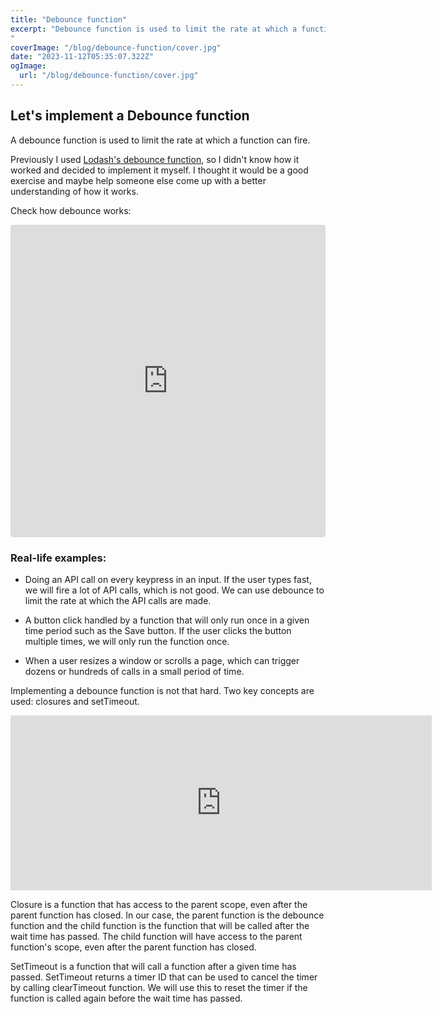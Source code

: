 ```yaml
---
title: "Debounce function"
excerpt: "Debounce function is used to limit the rate at which a function can fire. In this article, we will implement a custom debounce function. We will use closures and setTimeout to implement the debounce function.
"
coverImage: "/blog/debounce-function/cover.jpg"
date: "2023-11-12T05:35:07.322Z"
ogImage:
  url: "/blog/debounce-function/cover.jpg"
---
```


## Let's implement a Debounce function

A debounce function is used to limit the rate at which a function can fire.

Previously I used [Lodash's debounce function](https://lodash.com/docs/4.17.15#debounce), so I didn't know how it worked and decided to implement it myself. I thought it would be a good exercise and maybe help someone else come up with a better understanding of how it works.

Check how debounce works:

<iframe src="https://codesandbox.io/embed/vnnplw?view=Editor+%2B+Preview&module=%2Fsrc%2Fstyles.css"
     style="width:100%; height: 500px; border:0; border-radius: 4px; overflow:hidden;"
     title="Debounce function"
     allow="accelerometer; ambient-light-sensor; camera; encrypted-media; geolocation; gyroscope; hid; microphone; midi; payment; usb; vr; xr-spatial-tracking"
     sandbox="allow-forms allow-modals allow-popups allow-presentation allow-same-origin allow-scripts"
   ></iframe>

### Real-life examples:

- Doing an API call on every keypress in an input. If the user types fast, we will fire a lot of API calls, which is not good. We can use debounce to limit the rate at which the API calls are made.

- A button click handled by a function that will only run once in a given time period such as the Save button. If the user clicks the button multiple times, we will only run the function once.
- When a user resizes a window or scrolls a page, which can trigger dozens or hundreds of calls in a small period of time.

Implementing a debounce function is not that hard. Two key concepts are used: closures and setTimeout.

<iframe
  src="https://carbon.now.sh/embed/JBpzaQWnEI5rTOYs5jj3"
  style="width: 674px; height: 280px; border:0; transform: scale(1); overflow:hidden;"
  sandbox="allow-scripts allow-same-origin">
</iframe>

Closure is a function that has access to the parent scope, even after the parent function has closed. In our case, the parent function is the debounce function and the child function is the function that will be called after the wait time has passed. The child function will have access to the parent function's scope, even after the parent function has closed.

SetTimeout is a function that will call a function after a given time has passed. SetTimeout returns a timer ID that can be used to cancel the timer by calling clearTimeout function. We will use this to reset the timer if the function is called again before the wait time has passed.
